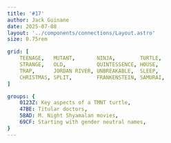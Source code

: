 ```yaml
---
title: '#17'
author: Jack Guinane
date: 2025-07-08
layout: '../components/connections/Layout.astro'
size: 0.75rem

grid: [
	TEENAGE,   MUTANT,       NINJA,        TURTLE,
	STRANGE,   OLD,          QUINTESSENCE, HOUSE,
	TRAP,      JORDAN RIVER, UNBREAKABLE,  SLEEP,
	CHRISTMAS, SPLIT,        FRANKENSTEIN, SAMURAI,
]

groups: {
	0123Z: Key aspects of a TMNT turtle,
	47BE: Titular doctors,
	58AD: M. Night Shyamalan movies,
	69CF: Starting with gender neutral names,
}
---
```

